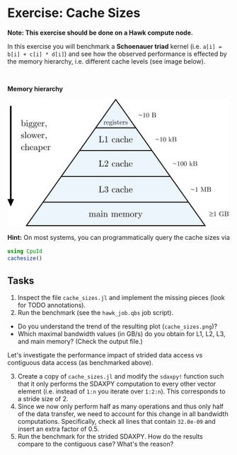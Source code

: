 # Exercise: Cache Sizes

**Note: This exercise should be done on a Hawk compute node.**

In this exercise you will benchmark a **Schoenauer triad** kernel (i.e. `a[i] = b[i] + c[i] * d[i]`) and see how the observed performance is effected by the memory hierarchy, i.e. different cache levels (see image below).

<br>

**Memory hierarchy**

<img src="./imgs/memory_hierarchy.png" width=500px>

<br>

**Hint:** On most systems, you can programmatically query the cache sizes via

```julia
using CpuId
cachesize()
```

## Tasks

1) Inspect the file `cache_sizes.jl` and implement the missing pieces (look for TODO annotations).
2) Run the benchmark (see the `hawk_job.qbs` job script).
  * Do you understand the trend of the resulting plot (`cache_sizes.png`)?
  * Which maximal bandwidth values (in GB/s) do you obtain for L1, L2, L3, and main memory? (Check the output file.)

Let's investigate the performance impact of strided data access vs contiguous data access (as benchmarked above).

3) Create a copy of `cache_sizes.jl` and modify the `sdaxpy!` function such that it only performs the SDAXPY computation to every other vector element (i.e. instead of `1:n` you iterate over `1:2:n`). This corresponds to a stride size of 2.
4) Since we now only perform half as many operations and thus only half of the data transfer, we need to account for this change in all bandwidth computations. Specifically, check all lines that contain `32.0e-09` and insert an extra factor of 0.5.
5) Run the benchmark for the strided SDAXPY. How do the results compare to the contiguous case? What's the reason?
